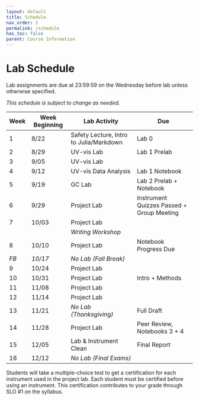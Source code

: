 ```yaml
---
layout: default
title: Schedule
nav_order: 2
permalink: /schedule
has_toc: false
parent: Course Information
---
```


# Lab Schedule

Lab assignments are due at 23:59:59 on the Wednesday before lab unless otherwise specified.

*This schedule is subject to change as needed.*

| Week | Week Beginning |              Lab Activity               |                    Due                     |
| ---- | -------------- | --------------------------------------- | ------------------------------------------ |
| 1    | 8/22           | Safety Lecture, Intro to Julia/Markdown | Lab 0                                      |
| 2    | 8/29           | UV-vis Lab                              | Lab 1 Prelab                               | 
| 3    | 9/05           | UV-vis Lab                              |                                            |
| 4    | 9/12           | UV-vis Data Analysis                    | Lab 1 Notebook                             |
| 5    | 9/19           | GC Lab                                  | Lab 2 Prelab + Notebook                    |
| 6    | 9/29           | Project Lab                             | Instrument Quizzes Passed  + Group Meeting |
| 7    | 10/03          | Project Lab                             |                                            |
|      |                | *Writing Workshop*                      |                                            |
| 8    | 10/10          | Project Lab                             | Notebook Progress Due                      |
| *FB* | *10/17*        | *No Lab (Fall Break)*                   |                                            |
| 9    | 10/24          | Project Lab                             |                                            |
| 10   | 10/31          | Project Lab                             | Intro + Methods                            |
| 11   | 11/08          | Project Lab                             |                                            |
| 12   | 11/14          | Project Lab                             |                                            |
| 13   | 11/21          | *No Lab (Thanksgiving)*                 | Full Draft                                 |
| 14   | 11/28          | Project Lab                             | Peer Review, Notebooks 3 + 4               |
| 15   | 12/05          | Lab & Instrument Clean                  | Final Report                               |
| 16   | 12/12          | *No Lab (Final Exams)*                  |                                            |

Students will take a multiple-choice test to get a certification for each instrument used in the project lab.  Each student must be certified before using an instrument.  This certification contributes to your grade through SLO #1 on the syllabus.
